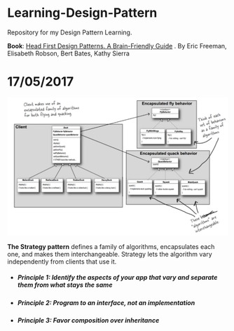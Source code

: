 # Learning-Design-Pattern
Repository for my Design Pattern Learning.

**Book**: [Head First Design Patterns. A Brain-Friendly Guide] . By Eric Freeman, Elisabeth Robson, Bert Bates, Kathy Sierra

# 17/05/2017

![alt text](https://raw.githubusercontent.com/nicksmd/Learning-Design-Pattern/master/DesignPatterns/medias/Stratery%20pattern.PNG "Strategy Pattern")

**The Strategy pattern** defines a family of algorithms, encapsulates each one, and makes them interchangeable. Strategy lets the algorithm vary independently from clients that use it.

- ##### Principle 1: Identify the aspects of your app that vary and separate them from what stays the same
- ##### Principle 2: Program to an interface, not an implementation
- ##### Principle 3: Favor composition over inheritance 

[Head First Design Patterns. A Brain-Friendly Guide]: <http://shop.oreilly.com/product/9780596007126.do>




